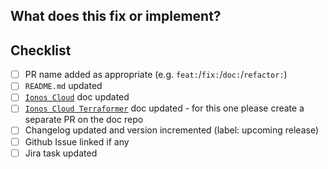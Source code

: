 ## What does this fix or implement?

<!-- Enter details of the change here. -->

## Checklist

<!-- Please check the completed items below -->
<!-- Not all changes require documentation updates or tests to be added or updated -->

- [ ] PR name added as appropriate (e.g. `feat:`/`fix:`/`doc:`/`refactor:`)
- [ ] `README.md` updated
- [ ] [`Ionos Cloud`](https://github.com/ionos-cloud/terraformer/blob/add-remaining-ionoscloud-resources/docs/ionoscloud.md) doc updated
- [ ] [`Ionos Cloud Terraformer`](https://github.com/ionos-cloud/terraformer-documentation) doc updated - for this one please create a separate PR on the doc repo 
- [ ] Changelog updated and version incremented (label: upcoming release)
- [ ] Github Issue linked if any
- [ ] Jira task updated